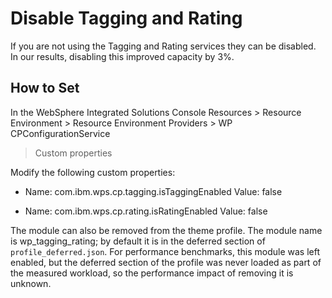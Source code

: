 # Disable Tagging and Rating

If you are not using the Tagging and Rating services they can be disabled. In our results, disabling this
improved capacity by 3%.

## How to Set

In the WebSphere Integrated Solutions Console
Resources > Resource Environment > Resource Environment Providers > WP CPConfigurationService
> Custom properties

Modify the following custom properties:

- Name: com.ibm.wps.cp.tagging.isTaggingEnabled
  Value: false

- Name: com.ibm.wps.cp.rating.isRatingEnabled
  Value: false

The module can also be removed from the theme profile. The module name is wp_tagging_rating; by
default it is in the deferred section of `profile_deferred.json`. For performance benchmarks, this module was
left enabled, but the deferred section of the profile was never loaded as part of the measured workload, so
the performance impact of removing it is unknown.